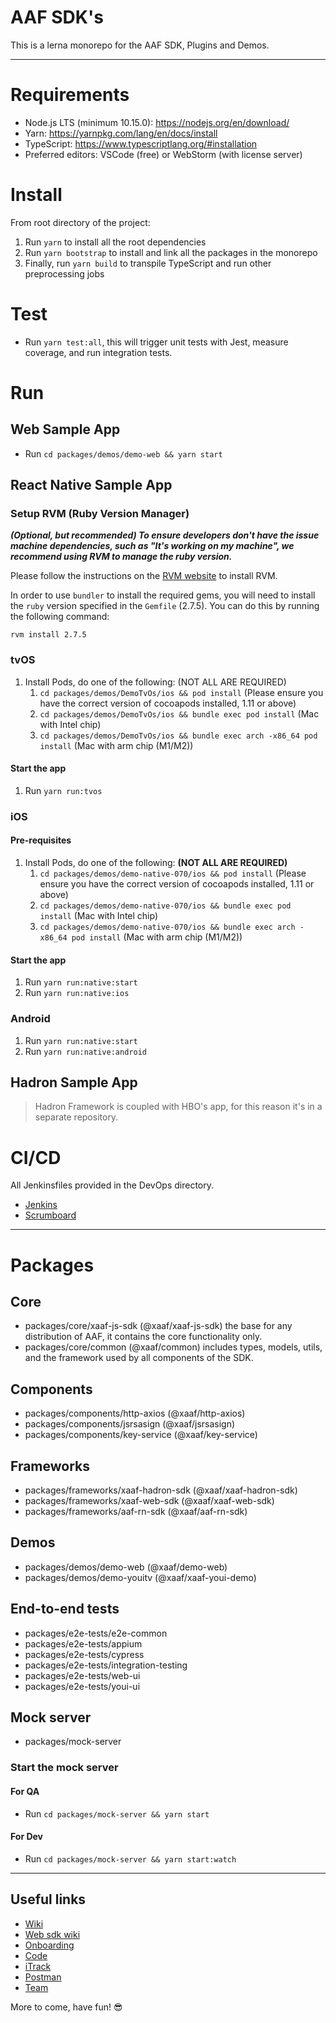# AAF SDK's

This is a lerna monorepo for the AAF SDK, Plugins and Demos.

---

# Requirements

- Node.js LTS (minimum 10.15.0): https://nodejs.org/en/download/
- Yarn: https://yarnpkg.com/lang/en/docs/install
- TypeScript: https://www.typescriptlang.org/#installation
- Preferred editors: VSCode (free) or WebStorm (with license server)

# Install

From root directory of the project:

1. Run `yarn` to install all the root dependencies
2. Run `yarn bootstrap` to install and link all the packages in the monorepo
3. Finally, run `yarn build` to transpile TypeScript and run other preprocessing jobs

# Test

- Run `yarn test:all`, this will trigger unit tests with Jest, measure coverage, and run integration tests.

# Run

## Web Sample App

- Run `cd packages/demos/demo-web && yarn start`

## React Native Sample App

### Setup RVM (Ruby Version Manager)

**_(Optional, but recommended) To ensure developers don't have the issue machine dependencies, such as "It's working on my machine", we recommend using RVM to manage the ruby version._**

Please follow the instructions on the [RVM website](https://rvm.io/rvm/install) to install RVM.

In order to use `bundler` to install the required gems, you will need to install the `ruby` version specified in the `Gemfile` (2.7.5). You can do this by running the following command:

`rvm install 2.7.5`

### tvOS

1. Install Pods, do one of the following: (NOT ALL ARE REQUIRED)
   1. `cd packages/demos/DemoTvOs/ios && pod install` (Please ensure you have the correct version of cocoapods installed, 1.11 or above)
   2. `cd packages/demos/DemoTvOs/ios && bundle exec pod install` (Mac with Intel chip)
   3. `cd packages/demos/DemoTvOs/ios && bundle exec arch -x86_64 pod install` (Mac with arm chip (M1/M2))

#### Start the app

1. Run `yarn run:tvos`

### iOS

#### Pre-requisites

1. Install Pods, do one of the following: **(NOT ALL ARE REQUIRED)**
   1. `cd packages/demos/demo-native-070/ios && pod install` (Please ensure you have the correct version of cocoapods installed, 1.11 or above)
   2. `cd packages/demos/demo-native-070/ios && bundle exec pod install` (Mac with Intel chip)
   3. `cd packages/demos/demo-native-070/ios && bundle exec arch -x86_64 pod install` (Mac with arm chip (M1/M2))

#### Start the app

1. Run `yarn run:native:start`
2. Run `yarn run:native:ios`

### Android

1. Run `yarn run:native:start`
2. Run `yarn run:native:android`

## Hadron Sample App

> Hadron Framework is coupled with HBO's app, for this reason it's in a separate repository.

# CI/CD

All Jenkinsfiles provided in the DevOps directory.

- [Jenkins](https://sdt-advertising.vci.att.com:29542/jenkins/)
- [Scrumboard](https://sb.web.att.com/mots/29542/teamspace/Advertise_XAAF_JS?isEco=false)

---

# Packages

## Core

- packages/core/xaaf-js-sdk (@xaaf/xaaf-js-sdk)
  the base for any distribution of AAF, it contains the core functionality only.
- packages/core/common (@xaaf/common)
  includes types, models, utils, and the framework used by all components of the SDK.

## Components

- packages/components/http-axios (@xaaf/http-axios)
- packages/components/jsrsasign (@xaaf/jsrsasign)
- packages/components/key-service (@xaaf/key-service)

## Frameworks

- packages/frameworks/xaaf-hadron-sdk (@xaaf/xaaf-hadron-sdk)
- packages/frameworks/xaaf-web-sdk (@xaaf/xaaf-web-sdk)
- packages/frameworks/aaf-rn-sdk (@xaaf/aaf-rn-sdk)

## Demos

- packages/demos/demo-web (@xaaf/demo-web)
- packages/demos/demo-youitv (@xaaf/xaaf-youi-demo)

## End-to-end tests

- packages/e2e-tests/e2e-common
- packages/e2e-tests/appium
- packages/e2e-tests/cypress
- packages/e2e-tests/integration-testing
- packages/e2e-tests/web-ui
- packages/e2e-tests/youi-ui

## Mock server

- packages/mock-server

### Start the mock server

#### For QA

- Run `cd packages/mock-server && yarn start`

#### For Dev

- Run `cd packages/mock-server && yarn start:watch`

---

## Useful links

- [Wiki](https://wiki.web.att.com/pages/viewpage.action?pageId=945525836)
- [Web sdk wiki](https://wiki.web.att.com/display/AAI/Web+SDK)
- [Onboarding](https://wiki.web.att.com/display/AAI/On-Boarding)
- [Code](https://codecloud.web.att.com/projects/ST_ADVERTISE)
- [iTrack](https://itrack.web.att.com/secure/RapidBoard.jspa?rapidView=8006&view=planning.nodetail&issueLimit=100)
- [Postman](https://wiki.web.att.com/display/AAI/Application+Links)
- [Team](mailto:dl-xaaf-web@intl.att.com)

More to come, have fun! 😎
